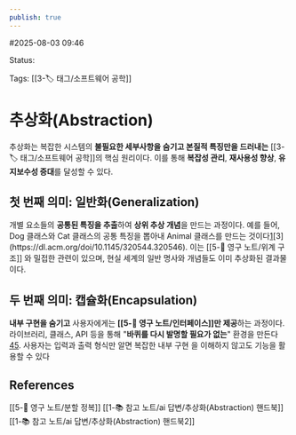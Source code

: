 ```yaml
---
publish: true
---
```

#2025-08-03 09:46

Status: 

Tags: [[3-🏷️ 태그/소프트웨어 공학]]
# 추상화(Abstraction)

추상화는 복잡한 시스템의 **불필요한 세부사항을 숨기고 본질적 특징만을 드러내는** [[3-🏷️ 태그/소프트웨어 공학]]의 핵심 원리이다. 이를 통해 **복잡성 관리**, **재사용성 향상**, **유지보수성 증대**를 달성할 수 있다.
## 첫 번째 의미: 일반화(Generalization)
개별 요소들의 **공통된 특징을 추출**하여 **상위 추상 개념**을 만드는 과정이다. 예를 들어, Dog 클래스와 Cat 클래스의 공통 특징을 뽑아내 Animal 클래스를 만드는 것이다[1](https://en.wikipedia.org/wiki/Abstraction_\(computer_science\))[3](https://dl.acm.org/doi/10.1145/320544.320546). 이는 [[5-💎 영구 노트/위계 구조]] 와 밀접한 관련이 있으며, 현실 세계의 일반 명사와 개념들도 이미 추상화된 결과물이다.
## 두 번째 의미: 캡슐화(Encapsulation)
**내부 구현을 숨기고** 사용자에게는 **[[5-💎 영구 노트/인터페이스]]만 제공**하는 과정이다. 라이브러리, 클래스, API 등을 통해 "**바퀴를 다시 발명할 필요가 없는**" 환경을 만든다[4](https://stackoverflow.com/questions/24626/abstraction-vs-information-hiding-vs-encapsulation)[5](https://dev.to/singhaayush/encapsulation-and-abstraction-in-object-oriented-programming-oop-4mo3). 사용자는 입력과 출력 형식만 알면 복잡한 내부 구현
을 이해하지 않고도 기능을 활용할 수 있다



## References
 [[5-💎 영구 노트/분할 정복]]
[[1-📚 참고 노트/ai 답변/추상화(Abstraction) 핸드북]]
[[1-📚 참고 노트/ai 답변/추상화(Abstraction) 핸드북2]]